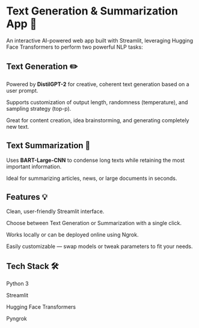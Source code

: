 # Text Generation & Summarization App 🚀
An interactive AI-powered web app built with Streamlit, leveraging Hugging Face Transformers to perform two powerful NLP tasks:

## Text Generation ✏️

Powered by **DistilGPT-2** for creative, coherent text generation based on a user prompt.

Supports customization of output length, randomness (temperature), and sampling strategy (top-p).

Great for content creation, idea brainstorming, and generating completely new text.

## Text Summarization 📄

Uses **BART-Large-CNN** to condense long texts while retaining the most important information.

Ideal for summarizing articles, news, or large documents in seconds.

## Features 💡
Clean, user-friendly Streamlit interface.

Choose between Text Generation or Summarization with a single click.

Works locally or can be deployed online using Ngrok.

Easily customizable — swap models or tweak parameters to fit your needs.

## Tech Stack 🛠
Python 3

Streamlit

Hugging Face Transformers

Pyngrok

